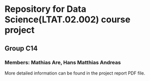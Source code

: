 # Repository for Data Science(LTAT.02.002) course project

## Group C14

### Members: Mathias Are, Hans Matthias Andreas

More detailed information can be found in the project report PDF file.
